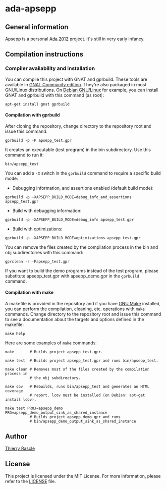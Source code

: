# ada-apsepp


## General information

Apsepp is a personal [Ada 2012](https://www.ada2012.org) project. It's still in
very early infancy.


## Compilation instructions


### Compiler availability and installation

You can compile this project with GNAT and gprbuild. These tools are available
in [GNAT Community edition](https://www.adacore.com/community). They're also
packaged in most GNU/Linux distributions. On [Debian
GNU/Linux](https://www.debian.org/) for example, you can install GNAT and
gprbuild with this command (as root):
```
apt-get install gnat gprbuild
```


#### Compilation with gprbuild

After cloning the repository, change directory to the repository root and issue
this command:
```
gprbuild -p -P apsepp_test.gpr
```

It creates an executable (test program) in the bin subdirectory. Use this
command to run it:
```
bin/apsepp_test
```

You can add a `-X` switch in the `gprbuild` command to require a specific build
mode:
- Debugging information, and assertions enabled (default build mode):
```
gprbuild -p -XAPSEPP_BUILD_MODE=debug_info_and_assertions apsepp_test.gpr
```

- Build with debugging information:
```
gprbuild -p -XAPSEPP_BUILD_MODE=debug_info apsepp_test.gpr
```

- Build with optimizations:
```
gprbuild -p -XAPSEPP_BUILD_MODE=optimizations apsepp_test.gpr
```

You can remove the files created by the compilation process in the bin and obj
subdirectories with this command:
```
gprclean -r -Papsepp_test.gpr
```

If you want to build the demo programs instead of the test program, please
substitute apsepp_test.gpr with apsepp_demo.gpr in the `gprbuild` command.

#### Compilation with make

A makefile is provided in the repository and if you have [GNU
Make](https://www.gnu.org/software/make/) installed, you can perform the
compilation, cleaning, etc. operations with `make` commands. Change directory
to the repository root and issue this command to see a documentation about the
targets and options defined in the makefile:
```
make help
```

Here are some examples of `make` commands:
```
make       # Builds project apsepp_test.gpr.

make test  # Builds project apsepp_test.gpr and runs bin/apsepp_test.

make clean # Removes most of the files created by the compilation process in
           # the obj subdirectory.

make cov   # Rebuilds, runs bin/apsepp_test and generates an HTML coverage
           # report. lcov must be installed (on Debian: apt-get install lcov).

make test PROJ=apsepp_demo PRG=apsepp_demo_output_sink_as_shared_instance
           # Builds project apsepp_demo.gpr and runs
           # bin/apsepp_demo_output_sink_as_shared_instance
```


## Author

[Thierry Rascle](mailto:thierr26@free.fr)


## License

This project is licensed under the MIT License. For more information, please
refer to the [LICENSE](LICENSE) file.
